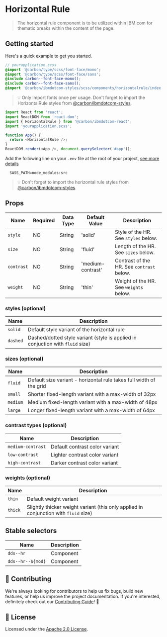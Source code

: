 # Horizontal Rule

> The horizontal rule component is to be utilized within IBM.com for thematic
> breaks within the content of the page.

## Getting started

Here's a quick example to get you started.

```scss
// yourapplication.scss
@import '@carbon/type/scss/font-face/mono';
@import '@carbon/type/scss/font-face/sans';
@include carbon--font-face-mono();
@include carbon--font-face-sans();
@import '@carbon/ibmdotcom-styles/scss/components/horizontalrule/index.scss';
```

> 💡 Only import fonts once per usage. Don't forget to import the HorizontalRule
> styles from
> [@carbon/ibmdotcom-styles](https://github.com/carbon-design-system/ibm-dotcom-library/blob/master/packages/styles).

```javascript
import React from 'react';
import ReactDOM from 'react-dom';
import { HorizontalRule } from '@carbon/ibmdotcom-react';
import 'yourapplication.scss';

function App() {
  return <HorizontalRule />;
}
ReactDOM.render(<App />, document.querySelector('#app'));
```

Add the following line on your `.env` file at the root of your project,
[see more details](https://github.com/carbon-design-system/ibm-dotcom-library/tree/master/packages/styles#usage)

```
  SASS_PATH=node_modules:src
```

> 💡 Don't forget to import the horizontal rule styles from
> [@carbon/ibmdotcom-styles](https://github.com/carbon-design-system/ibm-dotcom-library/blob/master/packages/styles).

## Props

| Name       | Required | Data Type | Default Value     | Description                               |
| ---------- | -------- | --------- | ----------------- | ----------------------------------------- |
| `style`    | NO       | String    | 'solid'           | Style of the HR. See `styles` below.      |
| `size`     | NO       | String    | 'fluid'           | Length of the HR. See `sizes` below.      |
| `contrast` | NO       | String    | 'medium-contrast' | Contrast of the HR. See `contrast` below. |
| `weight`   | NO       | String    | 'thin'            | Weight of the HR. See `weights` below.    |

### styles (optional)

| Name     | Description                                                                    |
| -------- | ------------------------------------------------------------------------------ |
| `solid`  | Default style variant of the horizontal rule                                   |
| `dashed` | Dashed/dotted style variant (style is applied in conjuction with `fluid` size) |

### sizes (optional)

| Name     | Description                                                         |
| -------- | ------------------------------------------------------------------- |
| `fluid`  | Default size variant - horizontal rule takes full width of the grid |
| `small`  | Shorter fixed-length variant with a max-width of 32px               |
| `medium` | Medium fixed-length variant with a max-width of 48px                |
| `large`  | Longer fixed-length variant with a max-width of 64px                |

### contrast types (optional)

| Name              | Description                    |
| ----------------- | ------------------------------ |
| `medium-contrast` | Default contrast color variant |
| `low-contrast`    | Lighter contrast color variant |
| `high-contrast`   | Darker contrast color variant  |

### weights (optional)

| Name    | Description                                                                          |
| ------- | ------------------------------------------------------------------------------------ |
| `thin`  | Default weight variant                                                               |
| `thick` | Slightly thicker weight variant (this only applied in conjunction with `fluid` size) |

## Stable selectors

| Name              | Description |
| ----------------- | ----------- |
| `dds--hr`         | Component   |
| `dds--hr--${mod}` | Component   |

## 🙌 Contributing

We're always looking for contributors to help us fix bugs, build new features,
or help us improve the project documentation. If you're interested, definitely
check out our
[Contributing Guide](https://github.com/carbon-design-system/ibm-dotcom-library/blob/master/.github/CONTRIBUTING.md)!
👀

## 📝 License

Licensed under the
[Apache 2.0 License](https://github.com/carbon-design-system/ibm-dotcom-library/blob/master/LICENSE).
